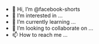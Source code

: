- 👋 Hi, I’m @facebook-shorts
- 👀 I’m interested in ...
- 🌱 I’m currently learning ...
- 💞️ I’m looking to collaborate on ...
- 📫 How to reach me ...

<!---
facebook-shorts/facebook-shorts is a ✨ special ✨ repository because its `README.md` (this file) appears on your GitHub profile.
You can click the Preview link to take a look at your changes.
--->
